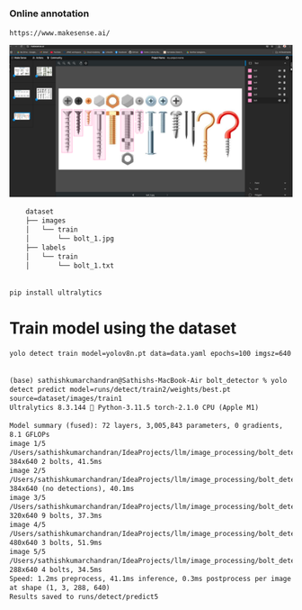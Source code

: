 ### Online annotation
    https://www.makesense.ai/
![img/img.png](img/img.png)

        dataset
        ├── images
        │   └── train
        │       └── bolt_1.jpg
        ├── labels
        │   └── train
        │       └── bolt_1.txt


    pip install ultralytics

# Train model using the dataset
    yolo detect train model=yolov8n.pt data=data.yaml epochs=100 imgsz=640
    
    
    (base) sathishkumarchandran@Sathishs-MacBook-Air bolt_detector % yolo detect predict model=runs/detect/train2/weights/best.pt source=dataset/images/train1
    Ultralytics 8.3.144 🚀 Python-3.11.5 torch-2.1.0 CPU (Apple M1)
    
    Model summary (fused): 72 layers, 3,005,843 parameters, 0 gradients, 8.1 GFLOPs
    image 1/5 /Users/sathishkumarchandran/IdeaProjects/llm/image_processing/bolt_detector/dataset/images/train1/bolt_1.jpeg: 384x640 2 bolts, 41.5ms
    image 2/5 /Users/sathishkumarchandran/IdeaProjects/llm/image_processing/bolt_detector/dataset/images/train1/bolt_2.jpeg: 384x640 (no detections), 40.1ms
    image 3/5 /Users/sathishkumarchandran/IdeaProjects/llm/image_processing/bolt_detector/dataset/images/train1/bolt_3.jpg: 320x640 9 bolts, 37.3ms
    image 4/5 /Users/sathishkumarchandran/IdeaProjects/llm/image_processing/bolt_detector/dataset/images/train1/bolt_4.jpg: 480x640 3 bolts, 51.9ms
    image 5/5 /Users/sathishkumarchandran/IdeaProjects/llm/image_processing/bolt_detector/dataset/images/train1/bolt_5.jpg: 288x640 4 bolts, 34.5ms
    Speed: 1.2ms preprocess, 41.1ms inference, 0.3ms postprocess per image at shape (1, 3, 288, 640)
    Results saved to runs/detect/predict5


